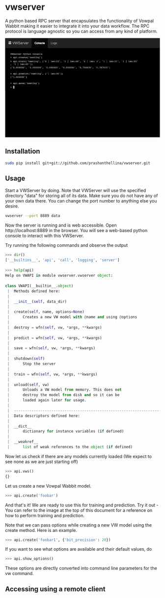 # vwserver

A python based RPC server that encapsulates the functionality of Vowpal Wabbit making it easier
to integrate it into your data workflow. The RPC protocol is language agnostic so you can
access from any kind of platform.

![Image](./vwserver_screenshot.png?raw=true)

## Installation

``` bash
sudo pip install git+git://github.com/prashanthellina/vwserver.git
```

## Usage

Start a VWServer by doing. Note that VWServer will use the specified directory "data" for storing all of its data. Make sure you do not have any of your own data there. You can change the port number to anything else you desire.

``` bash
vwserver --port 8889 data
```

Now the server is running and is web accessible. Open http://localhost:8889 in the browser. You will see a web-based python console to interact with this VWServer.

Try running the following commands and observe the output

``` python
>>> dir()
['__builtins__', 'api', 'call', 'logging', 'server']

>>> help(api)
Help on VWAPI in module vwserver.vwserver object:
 
class VWAPI(__builtin__.object)
 |  Methods defined here:
 |  
 |  __init__(self, data_dir)
 |  
 |  create(self, name, options=None)
 |      Creates a new VW model with @name and using @options
 |  
 |  destroy = wfn(self, vw, *args, **kwargs)
 |  
 |  predict = wfn(self, vw, *args, **kwargs)
 |  
 |  save = wfn(self, vw, *args, **kwargs)
 |  
 |  shutdown(self)
 |      Stop the server
 |  
 |  train = wfn(self, vw, *args, **kwargs)
 |  
 |  unload(self, vw)
 |      Unloads a VW model from memory. This does not
 |      destroy the model from disk and so it can be
 |      loaded again later for usage.
 |  
 |  ----------------------------------------------------------------------
 |  Data descriptors defined here:
 |  
 |  __dict__
 |      dictionary for instance variables (if defined)
 |  
 |  __weakref__
 |      list of weak references to the object (if defined)
```
 
 Now let us check if there are any models currently loaded (We expect to see none as we are just starting off)
 
``` python
>>> api.vws()
{}
```
 
 Let us create a new Vowpal Wabbit model.
 
``` python
>>> api.create('foobar')
```
 
And that's it! We are ready to use this for training and prediction. Try it out - You can refer to the image at the top of this document for a reference on how to perform training and prediction.

Note that we can pass options while creating a new VW model using the create method. Here is an example.

``` python
>>> api.create('foobar1', {'bit_precision': 20})
```

If you want to see what options are available and their default values, do

``` python
>>> api.show_options()
```

These options are directly converted into command line parameters for the vw command.

## Accessing using a remote client
